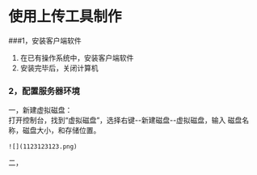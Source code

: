 # 使用上传工具制作
###1，安装客户端软件
1. 在已有操作系统中，安装客户端软件
2. 安装完毕后，关闭计算机


### 2，配置服务器环境
一，新建虚拟磁盘：    
    打开控制台，找到“虚拟磁盘”，选择右键--新建磁盘--虚拟磁盘，输入 磁盘名称，磁盘大小，和存储位置。   
    
    ![](1123123123.png)
    
    
       
     
二，
    
    
        
        
   
   
   
     
     


















    
   






